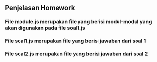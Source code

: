 ## Penjelasan Homework

### File module.js merupakan file yang berisi modul-modul yang akan digunakan pada file soal1.js

### File soal1.js merupakan file yang berisi jawaban dari soal 1

### File soal2.js merupakan file yang berisi jawaban dari soal 2